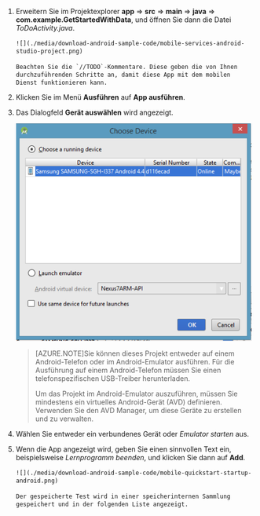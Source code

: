 1. Erweitern Sie im Projektexplorer **app** => **src** => **main** => **java** => **com.example.GetStartedWithData**, und öffnen Sie dann die Datei *ToDoActivity.java*.
   
       ![](./media/download-android-sample-code/mobile-services-android-studio-project.png)

       Beachten Sie die `//TODO`-Kommentare. Diese geben die von Ihnen durchzuführenden Schritte an, damit diese App mit dem mobilen Dienst funktionieren kann.

1. Klicken Sie im Menü **Ausführen** auf **App ausführen**.
2. Das Dialogfeld **Gerät auswählen** wird angezeigt.
   
    ![](./media/mobile-services-android-run-sample-code/android-studio-choose-device.png)

    > [AZURE.NOTE]Sie können dieses Projekt entweder auf einem Android-Telefon oder im Android-Emulator ausführen. Für die Ausführung auf einem Android-Telefon müssen Sie einen telefonspezifischen USB-Treiber herunterladen.
    >
    > Um das Projekt im Android-Emulator auszuführen, müssen Sie mindestens ein virtuelles Android-Gerät (AVD) definieren. Verwenden Sie den AVD Manager, um diese Geräte zu erstellen und zu verwalten.

1. Wählen Sie entweder ein verbundenes Gerät oder *Emulator starten* aus.
2. Wenn die App angezeigt wird, geben Sie einen sinnvollen Text ein, beispielsweise *Lernprogramm beenden*, und klicken Sie dann auf **Add**.
   
       ![](./media/download-android-sample-code/mobile-quickstart-startup-android.png)
   
       Der gespeicherte Test wird in einer speicherinternen Sammlung gespeichert und in der folgenden Liste angezeigt.

<!---HONumber=Oct15_HO3-->